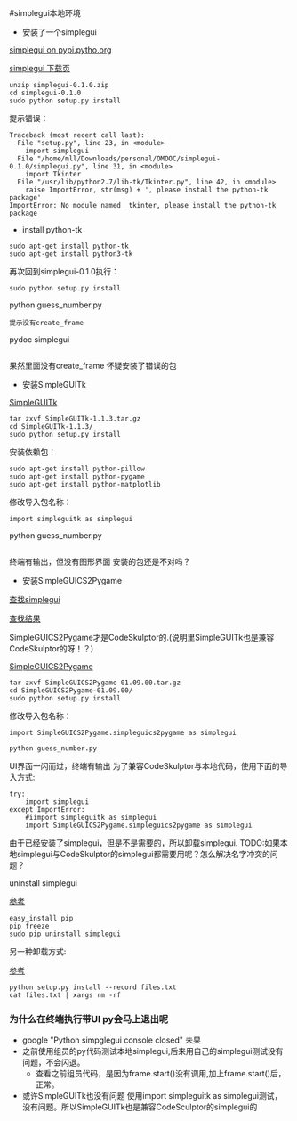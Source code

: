 #simplegui本地环境
* 安装了一个simplegui

[simplegui on pypi.pytho.org](https://pypi.python.org/pypi/simplegui/0.1.1)

[simplegui 下载页](http://florian-berger.de/en/software/simplegui/)
```
unzip simplegui-0.1.0.zip
cd simplegui-0.1.0
sudo python setup.py install
```
提示错误：
```
Traceback (most recent call last):
  File "setup.py", line 23, in <module>
    import simplegui
  File "/home/mll/Downloads/personal/OMOOC/simplegui-0.1.0/simplegui.py", line 31, in <module>
    import Tkinter
  File "/usr/lib/python2.7/lib-tk/Tkinter.py", line 42, in <module>
    raise ImportError, str(msg) + ', please install the python-tk package'
ImportError: No module named _tkinter, please install the python-tk package
```
  * install python-tk
```
sudo apt-get install python-tk
sudo apt-get install python3-tk
```
再次回到simplegui-0.1.0执行：
```
sudo python setup.py install
```
python guess_number.py
```
提示没有create_frame
```
pydoc simplegui
```
```
果然里面没有create_frame
怀疑安装了错误的包
* 安装SimpleGUITk

[SimpleGUITk](https://pypi.python.org/pypi/SimpleGUITk)
```
tar zxvf SimpleGUITk-1.1.3.tar.gz 
cd SimpleGUITk-1.1.3/
sudo python setup.py install
```
安装依赖包：
```
sudo apt-get install python-pillow
sudo apt-get install python-pygame
sudo apt-get install python-matplotlib
```
修改导入包名称：
```
import simpleguitk as simplegui
```
python guess_number.py
```
```
终端有输出，但没有图形界面
安装的包还是不对吗？
* 安装SimpleGUICS2Pygame

[查找simplegui](https://pypi.python.org/)

[查找结果](https://pypi.python.org/pypi?%3Aaction=search&term=simplegui&submit=search)

SimpleGUICS2Pygame才是CodeSkulptor的.(说明里SimpleGUITk也是兼容CodeSkulptor的呀！？)

[SimpleGUICS2Pygame](https://pypi.python.org/pypi/SimpleGUICS2Pygame/01.09.00)
```
tar zxvf SimpleGUICS2Pygame-01.09.00.tar.gz 
cd SimpleGUICS2Pygame-01.09.00/
sudo python setup.py install
```
修改导入包名称：
```
import SimpleGUICS2Pygame.simpleguics2pygame as simplegui
```
```
python guess_number.py
```
UI界面一闪而过，终端有输出
为了兼容CodeSkulptor与本地代码，使用下面的导入方式:
```
try:
    import simplegui
except ImportError:
    #iimport simpleguitk as simplegui
    import SimpleGUICS2Pygame.simpleguics2pygame as simplegui
```
由于已经安装了simplegui，但是不是需要的，所以卸载simplegui.
TODO:如果本地simplegui与CodeSkulptor的simplegui都需要用呢？怎么解决名字冲突的问题？

uninstall simplegui

[参考](http://stackoverflow.com/questions/1550226/python-setup-py-uninstall)
```
easy_install pip
pip freeze
sudo pip uninstall simplegui
```
另一种卸载方式:

[参考](http://stackoverflow.com/questions/1231688/how-do-i-remove-packages-installed-with-pythons-easy-install)
```
python setup.py install --record files.txt
cat files.txt | xargs rm -rf
```
### 为什么在终端执行带UI py会马上退出呢
* google "Python simpglegui console closed" 
  未果
* 之前使用组员的py代码测试本地simplegui,后来用自己的simplegui测试没有问题，不会闪退。
  * 查看之前组员代码，是因为frame.start()没有调用,加上frame.start()后，正常。
* 或许SimpleGUITk也没有问题
  使用import simpleguitk as simplegui测试，没有问题。所以SimpleGUITk也是兼容CodeSculptor的simplegui的

